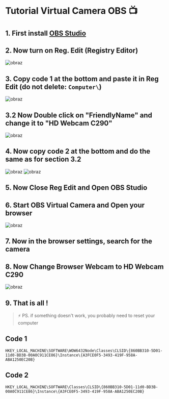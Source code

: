 # Tutorial Virtual Camera OBS 📺
## 1. First install [OBS Studio](https://obsproject.com/)
## 2. Now turn on Reg. Edit (Registry Editor)
![obraz](https://user-images.githubusercontent.com/94227436/197977129-55b3ed62-9bc7-4092-9d0f-8ca95336e55a.png)

## 3. Copy code 1 at the bottom and paste it in Reg Edit (do not delete: `Computer\`)
![obraz](https://user-images.githubusercontent.com/94227436/197977290-bb3e8c65-1980-4e8b-b438-0fe8d4a5a477.png)

## 3.2 Now Double click on "FriendlyName" and change it to "HD Webcam C290"
![obraz](https://user-images.githubusercontent.com/94227436/197979741-1bebf6c3-a839-4a94-a8e8-f4d7972e8b47.png)

## 4. Now copy code 2 at the bottom and do the same as for section 3.2
![obraz](https://user-images.githubusercontent.com/94227436/197977983-dfa5f3bf-2402-4d47-a080-060dccfae888.png)
![obraz](https://user-images.githubusercontent.com/94227436/197979881-2b102650-3d03-494c-b557-b8dc72c40a37.png)

## 5. Now Close Reg Edit and Open OBS Studio
## 6. Start OBS Virtual Camera and Open your browser
![obraz](https://user-images.githubusercontent.com/94227436/197978704-e56c8aff-628d-4dc6-8743-472c6f87ac07.png)
## 7. Now in the browser settings, search for the camera


## 8. Now Change Browser Webcam to HD Webcam C290
![obraz](https://user-images.githubusercontent.com/94227436/197979171-4080e090-a381-4eb5-b36d-3ab22a04bc32.png)

## 9. That is all !
>⚡ PS. if something doesn't work, you probably need to reset your computer

## Code 1
```
HKEY_LOCAL_MACHINE\SOFTWARE\WOW6432Node\Classes\CLSID\{860BB310-5D01-11d0-BD3B-00A0C911CE86}\Instance\{A3FCE0F5-3493-419F-958A-ABA1250EC20B}
```

## Code 2
```
HKEY_LOCAL_MACHINE\SOFTWARE\Classes\CLSID\{860BB310-5D01-11d0-BD3B-00A0C911CE86}\Instance\{A3FCE0F5-3493-419F-958A-ABA1250EC20B}
```
